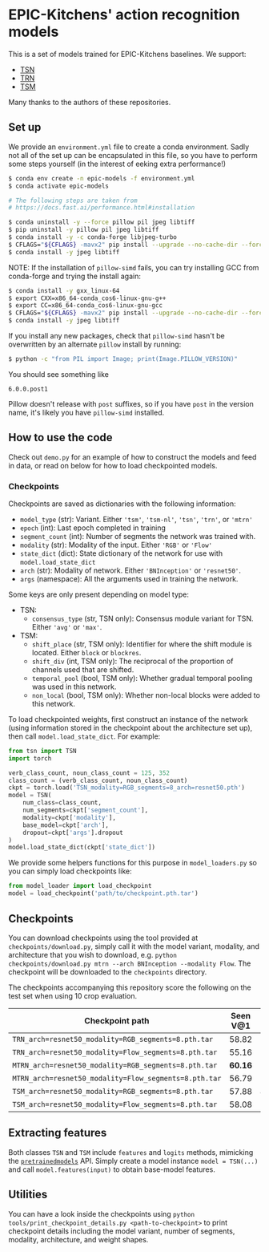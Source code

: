 # EPIC-Kitchens' action recognition models

This is a set of models trained for EPIC-Kitchens baselines. We support:

- [TSN](https://github.com/yjxiong/tsn-pytorch)
- [TRN](https://github.com/metalbubble/TRN-pytorch)
- [TSM](https://github.com/MIT-HAN-LAB/temporal-shift-module)

Many thanks to the authors of these repositories.

## Set up

We provide an `environment.yml` file to create a conda environment. Sadly not all of the
set up can be encapsulated in this file, so you have to perform some steps yourself
(in the interest of eeking extra performance!)

```bash
$ conda env create -n epic-models -f environment.yml
$ conda activate epic-models

# The following steps are taken from
# https://docs.fast.ai/performance.html#installation

$ conda uninstall -y --force pillow pil jpeg libtiff
$ pip uninstall -y pillow pil jpeg libtiff
$ conda install -y -c conda-forge libjpeg-turbo
$ CFLAGS="${CFLAGS} -mavx2" pip install --upgrade --no-cache-dir --force-reinstall --no-binary :all: --compile pillow-simd
$ conda install -y jpeg libtiff
```

NOTE: If the installation of `pillow-simd` fails, you can try installing GCC from
conda-forge and trying the install again:

```bash
$ conda install -y gxx_linux-64
$ export CXX=x86_64-conda_cos6-linux-gnu-g++
$ export CC=x86_64-conda_cos6-linux-gnu-gcc
$ CFLAGS="${CFLAGS} -mavx2" pip install --upgrade --no-cache-dir --force-reinstall --no-binary :all: --compile pillow-simd
$ conda install -y jpeg libtiff
```

If you install any new packages, check that `pillow-simd` hasn't be overwritten
by an alternate `pillow` install by running:

```bash
$ python -c "from PIL import Image; print(Image.PILLOW_VERSION)"
```

You should see something like

```
6.0.0.post1
```

Pillow doesn't release with `post` suffixes, so if you have `post` in the version
name, it's likely you have `pillow-simd` installed.

## How to use the code

Check out `demo.py` for an example of how to construct the models and feed in
data, or read on below for how to load checkpointed models.

### Checkpoints

Checkpoints are saved as dictionaries with the following information:

- `model_type` (str): Variant. Either `'tsm'`, `'tsm-nl'`, `'tsn'`, `'trn'`, or
  `'mtrn'`
- `epoch` (int): Last epoch completed in training
- `segment_count` (int): Number of segments the network was trained with.
- `modality` (str): Modality of the input. Either `'RGB'` or `'Flow'`
- `state_dict` (dict): State dictionary of the network for use with
  `model.load_state_dict`
- `arch` (str): Modality of network. Either `'BNInception'` or `'resnet50'`.
- `args` (namespace): All the arguments used in training the network.

Some keys are only present depending on model type:
- TSN:
    - `consensus_type` (str, TSN only): Consensus module variant for TSN. Either `'avg'` or
      `'max'`.
- TSM:
    - `shift_place` (str, TSM only): Identifier for where the shift module is located.
      Either `block` or `blockres`.
    - `shift_div` (int, TSM only): The reciprocal of the proportion of channels used that
      are shifted.
    - `temporal_pool` (bool, TSM only): Whether gradual temporal pooling was used in this
      network.
    - `non_local` (bool, TSM only): Whether non-local blocks were added to this network.

To load checkpointed weights, first construct an instance of the network (using
information stored in the checkpoint about the architecture set up), then call
`model.load_state_dict`. For example:

```python
from tsn import TSN
import torch

verb_class_count, noun_class_count = 125, 352
class_count = (verb_class_count, noun_class_count)
ckpt = torch.load('TSN_modality=RGB_segments=8_arch=resnet50.pth')
model = TSN(
    num_class=class_count,
    num_segments=ckpt['segment_count'],
    modality=ckpt['modality'],
    base_model=ckpt['arch'],
    dropout=ckpt['args'].dropout
)
model.load_state_dict(ckpt['state_dict'])
```

We provide some helpers functions for this purpose in `model_loaders.py` so you can 
simply load checkpoints like:

```python
from model_loader import load_checkpoint
model = load_checkpoint('path/to/checkpoint.pth.tar')
```


## Checkpoints
You can download checkpoints using the tool provided at `checkpoints/download.py`,
simply call it with the model variant, modality, and architecture that you wish to
download, e.g. `python checkpoints/download.py mtrn --arch BNInception --modality
Flow`. The checkpoint will be downloaded to the `checkpoints` directory.

The checkpoints accompanying this repository score the following on the test set
when using 10 crop evaluation.

| Checkpoint path | Seen V@1 | Seen N@1 | Seen A@1 | Unseen V@1 | Unseen N@1 | Unseen A@1 |
|-----------------|----------|----------|----------|------------|------------|------------|
| `TRN_arch=resnet50_modality=RGB_segments=8.pth.tar`   | 58.82 | 37.27 | 26.62 | 47.32 | 23.69 | 15.71 |
| `TRN_arch=resnet50_modality=Flow_segments=8.pth.tar`  | 55.16	| 23.19 | 15.77 | 50.39	| 18.50	| 12.02 |
| `MTRN_arch=resnet50_modality=RGB_segments=8.pth.tar`  | **60.16** | 38.36 | **28.23** | 46.94 | **24.41** | **16.32** |
| `MTRN_arch=resnet50_modality=Flow_segments=8.pth.tar` | 56.79	| 25.00	| 17.24 | 50.36 | 20.28 | 13.42 |
| `TSM_arch=resnet50_modality=RGB_segments=8.pth.tar`   | 57.88 | **40.84** | **28.22** | 43.50 | 23.32 | 14.99 |
| `TSM_arch=resnet50_modality=Flow_segments=8.pth.tar`  | 58.08 | 27.49 | 19.14 | **52.68** | 20.83 | 14.27 |


## Extracting features

Both classes `TSN` and `TSM` include `features` and `logits` methods, mimicking the
[`pretrainedmodels`](https://github.com/Cadene/pretrained-models.pytorch) API. Simply
create a model instance `model = TSN(...)` and call `model.features(input)` to
obtain base-model features.

## Utilities
You can have a look inside the checkpoints using `python
tools/print_checkpoint_details.py <path-to-checkpoint>` to print checkpoint details
including the model variant, number of segments, modality, architecture, and weight
shapes.
